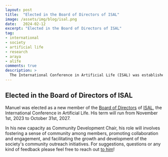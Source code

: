 ```yaml
---
layout: post
title:  "Elected in the Board of Directors of ISAL"
image: /assets/img/blog/isal.png
date:   2024-02-12
excerpt: "Elected in the Board of Directors of ISAL"
tag:
- international
- society
- artificial life
- research
- araya
- alife
comments: true
description: >
  The International Conference in Artificial Life (ISAL) was established in May 2001 as a non-profit organization. It is governed by a Board of Directors that consists of elected ISAL members as well as individuals specially appointed by the Board.
---
```



## Elected in the Board of Directors of ISAL

Manuel was elected as a new member of the [Board of Directors](https://alife.org/board-of-directors/) of [ISAL](https://alife.org/), the International Conference in Artificial Life. His term will run from November 1st, 2023 to October 31st, 2027.

In his new capacity as Community Development Chair, his role will involves fostering a sense of community among members, promoting collaboration and engagement, and facilitating the growth and development of the society's community outreach initiatives. For suggestions, questions or any kind of feedback please feel free to reach out [to him](mailto:manuel_baltieri@araya.org)!